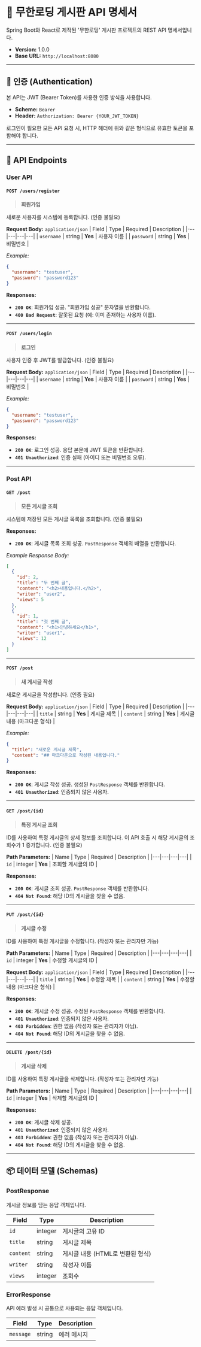 # 🚀 무한로딩 게시판 API 명세서

Spring Boot와 React로 제작된 '무한로딩' 게시판 프로젝트의 REST API 명세서입니다.

- **Version:** 1.0.0
- **Base URL:** `http://localhost:8080`

---

## 🔐 인증 (Authentication)

본 API는 JWT (Bearer Token)를 사용한 인증 방식을 사용합니다.

- **Scheme:** `Bearer`
- **Header:** `Authorization: Bearer {YOUR_JWT_TOKEN}`

로그인이 필요한 모든 API 요청 시, HTTP 헤더에 위와 같은 형식으로 유효한 토큰을 포함해야 합니다.

---

## 📖 API Endpoints

### User API

#### `POST /users/register`
> **회원가입**

새로운 사용자를 시스템에 등록합니다. (인증 불필요)

**Request Body:** `application/json`
| Field | Type | Required | Description |
|---|---|---|---|
| `username` | string | **Yes** | 사용자 이름 |
| `password` | string | **Yes** | 비밀번호 |

*Example:*
```json
{
  "username": "testuser",
  "password": "password123"
}
```

**Responses:**
- **`200 OK`**: 회원가입 성공. "회원가입 성공" 문자열을 반환합니다.
- **`400 Bad Request`**: 잘못된 요청 (예: 이미 존재하는 사용자 이름).

---

#### `POST /users/login`
> **로그인**

사용자 인증 후 JWT를 발급합니다. (인증 불필요)

**Request Body:** `application/json`
| Field | Type | Required | Description |
|---|---|---|---|
| `username` | string | **Yes** | 사용자 이름 |
| `password` | string | **Yes** | 비밀번호 |

*Example:*
```json
{
  "username": "testuser",
  "password": "password123"
}
```

**Responses:**
- **`200 OK`**: 로그인 성공. 응답 본문에 JWT 토큰을 반환합니다.
- **`401 Unauthorized`**: 인증 실패 (아이디 또는 비밀번호 오류).

---

### Post API

#### `GET /post`
> **모든 게시글 조회**

시스템에 저장된 모든 게시글 목록을 조회합니다. (인증 불필요)

**Responses:**
- **`200 OK`**: 게시글 목록 조회 성공. `PostResponse` 객체의 배열을 반환합니다.

*Example Response Body:*
```json
[
  {
    "id": 2,
    "title": "두 번째 글",
    "content": "<h2>내용입니다.</h2>",
    "writer": "user2",
    "views": 5
  },
  {
    "id": 1,
    "title": "첫 번째 글",
    "content": "<h1>안녕하세요</h1>",
    "writer": "user1",
    "views": 12
  }
]
```

---

#### `POST /post`
> **새 게시글 작성**

새로운 게시글을 작성합니다. (인증 필요)

**Request Body:** `application/json`
| Field | Type | Required | Description |
|---|---|---|---|
| `title` | string | **Yes** | 게시글 제목 |
| `content` | string | **Yes** | 게시글 내용 (마크다운 형식) |

*Example:*
```json
{
  "title": "새로운 게시글 제목",
  "content": "## 마크다운으로 작성된 내용입니다."
}
```

**Responses:**
- **`200 OK`**: 게시글 작성 성공. 생성된 `PostResponse` 객체를 반환합니다.
- **`401 Unauthorized`**: 인증되지 않은 사용자.

---

#### `GET /post/{id}`
> **특정 게시글 조회**

ID를 사용하여 특정 게시글의 상세 정보를 조회합니다. 이 API 호출 시 해당 게시글의 조회수가 1 증가합니다. (인증 불필요)

**Path Parameters:**
| Name | Type | Required | Description |
|---|---|---|---|
| `id` | integer | **Yes** | 조회할 게시글의 ID |

**Responses:**
- **`200 OK`**: 게시글 조회 성공. `PostResponse` 객체를 반환합니다.
- **`404 Not Found`**: 해당 ID의 게시글을 찾을 수 없음.

---

#### `PUT /post/{id}`
> **게시글 수정**

ID를 사용하여 특정 게시글을 수정합니다. (작성자 또는 관리자만 가능)

**Path Parameters:**
| Name | Type | Required | Description |
|---|---|---|---|
| `id` | integer | **Yes** | 수정할 게시글의 ID |

**Request Body:** `application/json`
| Field | Type | Required | Description |
|---|---|---|---|
| `title` | string | **Yes** | 수정할 제목 |
| `content` | string | **Yes** | 수정할 내용 (마크다운 형식) |

**Responses:**
- **`200 OK`**: 게시글 수정 성공. 수정된 `PostResponse` 객체를 반환합니다.
- **`401 Unauthorized`**: 인증되지 않은 사용자.
- **`403 Forbidden`**: 권한 없음 (작성자 또는 관리자가 아님).
- **`404 Not Found`**: 해당 ID의 게시글을 찾을 수 없음.

---

#### `DELETE /post/{id}`
> **게시글 삭제**

ID를 사용하여 특정 게시글을 삭제합니다. (작성자 또는 관리자만 가능)

**Path Parameters:**
| Name | Type | Required | Description |
|---|---|---|---|
| `id` | integer | **Yes** | 삭제할 게시글의 ID |

**Responses:**
- **`200 OK`**: 게시글 삭제 성공.
- **`401 Unauthorized`**: 인증되지 않은 사용자.
- **`403 Forbidden`**: 권한 없음 (작성자 또는 관리자가 아님).
- **`404 Not Found`**: 해당 ID의 게시글을 찾을 수 없음.

---

## 📦 데이터 모델 (Schemas)

### PostResponse
게시글 정보를 담는 응답 객체입니다.

| Field | Type | Description |
|---|---|---|
| `id` | integer | 게시글의 고유 ID |
| `title` | string | 게시글 제목 |
| `content` | string | 게시글 내용 (HTML로 변환된 형식) |
| `writer` | string | 작성자 이름 |
| `views` | integer | 조회수 |

### ErrorResponse
API 에러 발생 시 공통으로 사용되는 응답 객체입니다.

| Field | Type | Description |
|---|---|---|
| `message` | string | 에러 메시지 |
